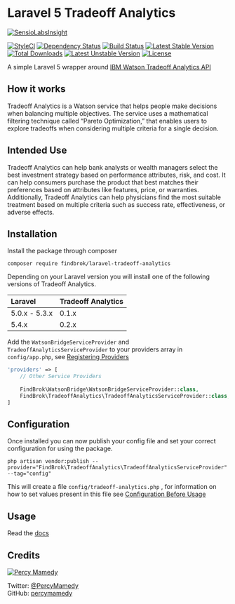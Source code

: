 # Laravel 5 Tradeoff Analytics 

[![SensioLabsInsight](https://insight.sensiolabs.com/projects/f61e9357-250f-4816-b6c0-ae1ec0bcaa42/big.png)](https://insight.sensiolabs.com/projects/f61e9357-250f-4816-b6c0-ae1ec0bcaa42)

[![StyleCI](https://styleci.io/repos/59981815/shield?style=flat)](https://styleci.io/repos/59981815)
[![Dependency Status](https://dependencyci.com/github/findbrok/laravel-tradeoff-analytics/badge)](https://dependencyci.com/github/findbrok/laravel-tradeoff-analytics)
[![Build Status](https://travis-ci.org/findbrok/laravel-tradeoff-analytics.svg?branch=master)](https://travis-ci.org/findbrok/laravel-tradeoff-analytics)
[![Latest Stable Version](https://poser.pugx.org/findbrok/laravel-tradeoff-analytics/v/stable)](https://packagist.org/packages/findbrok/laravel-tradeoff-analytics) 
[![Total Downloads](https://poser.pugx.org/findbrok/laravel-tradeoff-analytics/downloads)](https://packagist.org/packages/findbrok/laravel-tradeoff-analytics) 
[![Latest Unstable Version](https://poser.pugx.org/findbrok/laravel-tradeoff-analytics/v/unstable)](https://packagist.org/packages/findbrok/laravel-tradeoff-analytics) 
[![License](https://poser.pugx.org/findbrok/laravel-tradeoff-analytics/license)](https://packagist.org/packages/findbrok/laravel-tradeoff-analytics)

A simple Laravel 5 wrapper around [IBM Watson Tradeoff Analytics API](http://www.ibm.com/smarterplanet/us/en/ibmwatson/developercloud/tradeoff-analytics.html)

## How it works

Tradeoff Analytics is a Watson service that helps people make decisions when balancing multiple objectives. The service uses a mathematical filtering technique called “Pareto Optimization,” that enables users to explore tradeoffs when considering multiple criteria for a single decision.

## Intended Use

Tradeoff Analytics can help bank analysts or wealth managers select the best investment strategy based on performance attributes, risk, and cost. It can help consumers purchase the product that best matches their preferences based on attributes like features, price, or warranties. Additionally, Tradeoff Analytics can help physicians find the most suitable treatment based on multiple criteria such as success rate, effectiveness, or adverse effects.

## Installation

Install the package through composer

```
composer require findbrok/laravel-tradeoff-analytics
```

Depending on your Laravel version you will install one of the following
versions of Tradeoff Analytics.

 Laravel        | Tradeoff Analytics
:---------------|:------------------
 5.0.x - 5.3.x  | 0.1.x
 5.4.x          | 0.2.x

Add the ```WatsonBridgeServiceProvider``` and ```TradeoffAnalyticsServiceProvider``` to your providers array in ```config/app.php```, see [Registering Providers](https://laravel.com/docs/master/providers#registering-providers)

```php
'providers' => [
    // Other Service Providers
     
    FindBrok\WatsonBridge\WatsonBridgeServiceProvider::class,
    FindBrok\TradeoffAnalytics\TradeoffAnalyticsServiceProvider::class,
]
```

## Configuration

Once installed you can now publish your config file and set your correct configuration for using the package.

```
php artisan vendor:publish --provider="FindBrok\TradeoffAnalytics\TradeoffAnalyticsServiceProvider" --tag="config"
```

This will create a file ```config/tradeoff-analytics.php``` , for information on how to set values present in this file see [Configuration Before Usage](https://github.com/findbrok/laravel-tradeoff-analytics/wiki/Configuration-Before-Usage)

## Usage

Read the [docs](https://github.com/findbrok/laravel-tradeoff-analytics/wiki)

## Credits

[![Percy Mamedy](https://img.shields.io/badge/Author-Percy%20Mamedy-orange.svg)](https://twitter.com/PercyMamedy)

Twitter: [@PercyMamedy](https://twitter.com/PercyMamedy)
<br/>
GitHub: [percymamedy](https://github.com/percymamedy)
